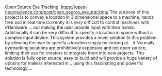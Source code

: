 Open Source Eye Tracking. https://open-neuroscience.com/post/open_source_eye_tracking/
The purpose of this project is to convey a location in 3 dimensional space to a machine, hands free and in real time.Currently it is very difficult to control machines with #Hardware ...
out making the user provide input with their hands. Additionally it can be very difficult to specify a location in space without a complex input device. This system provides a novel solution to this problem by allowing the user to specify a location simply by looking at...
 it.Normally eyetracking solutions are prohibitively expensive and not open source, limiting their use for creators to integrate them into new projects. This solution is fully open source, easy to build and will provide a huge variety of options for makers interested in...
 using this fascinating and powerful technology....

